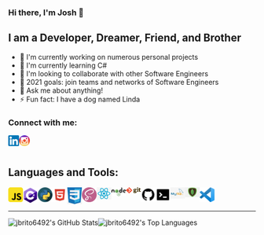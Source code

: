 ### Hi there, I'm Josh 👋

## I am a Developer, Dreamer, Friend, and Brother

- 🔭 I'm currently working on numerous personal projects
- 🌱 I'm currently learning C#
- 💪 I'm looking to collaborate with other Software Engineers
- 👥 2021 goals: join teams and networks of Software Engineers
- 💬 Ask me about anything!
- ⚡ Fun fact: I have a dog named Linda

### Connect with me:

[<img align="left" alt="LinkedIn" width="22px" src="./assets/linkedin.png"/>][linkedin]
[<img align="left" alt="Instagram" width="22px" src="./assets/instagram.png"/>][instagram]

<br />
<br />

## Languages and Tools:

[<img align="left" alt="JavaScript" width="30px" src="./assets/javascript.png" />][logo]
[<img align="left" alt="C#" width="30px" src="./assets/csharp.png" />][logo]
[<img align="left" alt="Python" width="30px" src="./assets/python.png" />][logo]
[<img align="left" alt="HTML" width="30px" src="./assets/html.png" />][logo]
[<img align="left" alt="CSS" width="30px" src="./assets/css.png" />][logo]
[<img align="left" alt="SASS" width="30px" src="./assets/sass.png" />][logo]
[<img align="left" alt="React" width="30px" src="./assets/react.png" />][logo]
[<img align="left" alt="Node" width="30px" src="./assets/nodejs.png" />][logo]
[<img align="left" alt="Git" width="30px" src="./assets/git.png" />][logo]
[<img align="left" alt="GitHub" width="30px" src="./assets/github.png" />][logo]
[<img align="left" alt="CommandLine" width="30px" src="./assets/commandline.png" />][logo]
[<img align="left" alt="MySQL" width="30px" src="./assets/mysql.png" />][logo]
[<img align="left" alt="MongoDB" width="30px" src="./assets/mongodb.png" />][logo]
[<img align="left" alt="VisualStudioCode" width="30px" src="./assets/vscode.png" />][logo]

<br />
<br />

---

<img align="left" alt="jbrito6492's GitHub Stats" src="https://github-readme-stats.vercel.app/api?username=Jbrito6492&show_icons=true&hide_border=true" />
<img align="left" alt="jbrito6492's Top Languages" src="https://github-readme-stats.vercel.app/api/top-langs/?username=jbrito6492&show_icons=true&hide_border=true" />

<!-- ## Latest Blog Posts -->
<!-- BLOG-POST-LIST:START -->
<!-- BLOG-POST-LIST:END -->

[linkedin]: https://linkedin.com/in/jbrito6492
[instagram]: https://www.instagram.com/jxbri24
[themove]: https://github.com/Jbrito6492/MVP
[logo]: #
